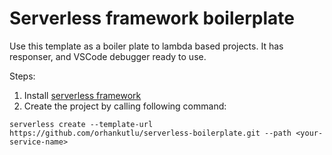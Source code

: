 # Serverless framework boilerplate

Use this template as a boiler plate to lambda based projects. It has responser, and VSCode debugger ready to use.

Steps:

1. Install [serverless framework](https://www.serverless.com/framework/docs/getting-started/)
2. Create the project by calling following command:

`serverless create --template-url https://github.com/orhankutlu/serverless-boilerplate.git --path <your-service-name>`
